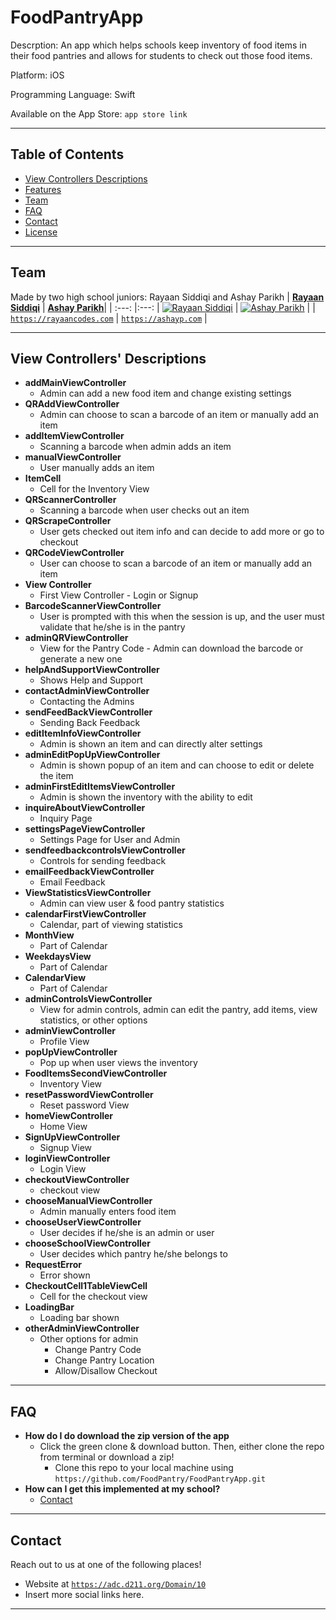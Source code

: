 # FoodPantryApp
Descrption: An app which helps schools keep inventory of food items in their food pantries and allows for students to check out those food items.

Platform: iOS

Programming Language: Swift

Available on the App Store: `app store link` 

---

## Table of Contents 
- [View Controllers Descriptions](#View-Controllers'-Descriptions)
- [Features](#features)
- [Team](#team)
- [FAQ](#faq)
- [Contact](#contact)
- [License](#license)


---


## Team
Made by two high school juniors: Rayaan Siddiqi and Ashay Parikh
| <a href="https://rayaancodes.weebly.com" target="_blank">**Rayaan Siddiqi**</a> | <a href="https://ashayp.com" target="_blank">**Ashay Parikh**</a>| 
| :---: |:---:
| [![Rayaan Siddiqi](https://avatars1.githubusercontent.com/u/4284691?v=3&s=200)](https://rayaancodes.weebly.com)    | [![Ashay Parikh](https://avatars1.githubusercontent.com/u/4284691?v=3&s=200)](https://ashayp.com) | 
| <a href="https://rayaancodes.weebly.com" target="_blank">`https://rayaancodes.com`</a> | <a href="https://ashayp.com" target="_blank">`https://ashayp.com`</a> | 


---

## View Controllers' Descriptions

- **addMainViewController**
    - Admin can add a new food item and change existing settings
- **QRAddViewController**
    - Admin can choose to scan a barcode of an item or manually add an item    
- **addItemViewController**
    - Scanning a barcode when admin adds an item
- **manualViewController**
    - User manually adds an item
- **ItemCell**
    - Cell for the Inventory View
- **QRScannerController**
    - Scanning a barcode when user checks out an item   
- **QRScrapeController**
    - User gets checked out item info and can decide to add more or go to checkout
- **QRCodeViewController**
    - User can choose to scan a barcode of an item or manually add an item      
- **View Controller**
    - First View Controller - Login or Signup
- **BarcodeScannerViewController**
    - User is prompted with this when the session is up, and the user must validate that he/she is in the pantry  
- **adminQRViewController**
    - View for the Pantry Code - Admin can download the barcode or generate a new one  
- **helpAndSupportViewController**
    - Shows Help and Support  
- **contactAdminViewController**
    - Contacting the Admins
- **sendFeedBackViewController**
    - Sending Back Feedback  
- **editItemInfoViewController**
    - Admin is shown an item and can directly alter settings  
- **adminEditPopUpViewController**
    - Admin is shown popup of an item and can choose to edit or delete the item
- **adminFirstEditItemsViewController**
    - Admin is shown the inventory with the ability to edit 
- **inquireAboutViewController**
    - Inquiry Page  
- **settingsPageViewController**
    - Settings Page for User and Admin  
- **sendfeedbackcontrolsViewController**
    - Controls for sending feedback
- **emailFeedbackViewController**
    - Email Feedback  
- **ViewStatisticsViewController**
    - Admin can view user & food pantry statistics  
- **calendarFirstViewController**
    - Calendar, part of viewing statistics  
- **MonthView**
    - Part of Calendar  
- **WeekdaysView**
    - Part of Calendar
- **CalendarView**
    - Part of Calendar  
- **adminControlsViewController**
    - View for admin controls, admin can edit the pantry, add items, view statistics, or other options  
- **adminViewController**
    - Profile View 
- **popUpViewController**
    - Pop up when user views the inventory  
- **FoodItemsSecondViewController**
    - Inventory View   
- **resetPasswordViewController**
    - Reset password View 
- **homeViewController**
    - Home View  
- **SignUpViewController**
    - Signup View  
- **loginViewController**
    - Login View
- **checkoutViewController**
    - checkout view
- **chooseManualViewController**
    - Admin manually enters food item
- **chooseUserViewController**
    - User decides if he/she is an admin or user
- **chooseSchoolViewController**
    - User decides which pantry he/she belongs to 
- **RequestError**
    - Error shown
- **CheckoutCell1TableViewCell**
    - Cell for the checkout view
- **LoadingBar**
    - Loading bar shown
- **otherAdminViewController**
    -  Other options for admin 
       - Change Pantry Code
       - Change Pantry Location
       - Allow/Disallow Checkout
---

## FAQ

- **How do I do download the zip version of the app**
    - Click the green clone & download button. Then, either clone the repo from terminal or download a zip!
        - Clone this repo to your local machine using `https://github.com/FoodPantry/FoodPantryApp.git`
- **How can I get this implemented at my school?**
    - [Contact](#Contact)
---

## Contact

Reach out to us at one of the following places!

- Website at <a href="https://adc.d211.org/Domain/10" target="_blank">`https://adc.d211.org/Domain/10`</a>
- Insert more social links here.

---

